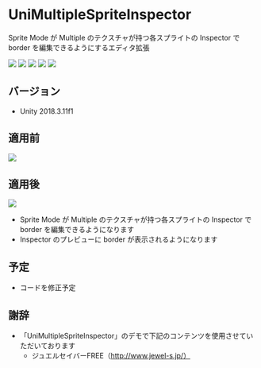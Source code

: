 # UniMultipleSpriteInspector

Sprite Mode が Multiple のテクスチャが持つ各スプライトの Inspector で border を編集できるようにするエディタ拡張

[![](https://img.shields.io/github/release/baba-s/uni-multiple-sprite-inspector.svg?label=latest%20version)](https://github.com/baba-s/uni-multiple-sprite-inspector/releases)
[![](https://img.shields.io/github/release-date/baba-s/uni-multiple-sprite-inspector.svg)](https://github.com/baba-s/uni-multiple-sprite-inspector/releases)
![](https://img.shields.io/badge/Unity-2018.3%2B-red.svg)
![](https://img.shields.io/badge/.NET-4.x-orange.svg)
[![](https://img.shields.io/github/license/baba-s/uni-multiple-sprite-inspector.svg)](https://github.com/baba-s/uni-multiple-sprite-inspector/blob/master/LICENSE)

## バージョン

- Unity 2018.3.11f1

## 適用前

![](https://cdn-ak.f.st-hatena.com/images/fotolife/b/baba_s/20190411/20190411224619.png)

## 適用後

![](https://cdn-ak.f.st-hatena.com/images/fotolife/b/baba_s/20190411/20190411224620.png)

- Sprite Mode が Multiple のテクスチャが持つ各スプライトの Inspector で  
border を編集できるようになります  
- Inspector のプレビューに border が表示されるようになります  

## 予定

- コードを修正予定

## 謝辞

- 「UniMultipleSpriteInspector」のデモで下記のコンテンツを使用させていただいております
    - ジュエルセイバーFREE（http://www.jewel-s.jp/）
